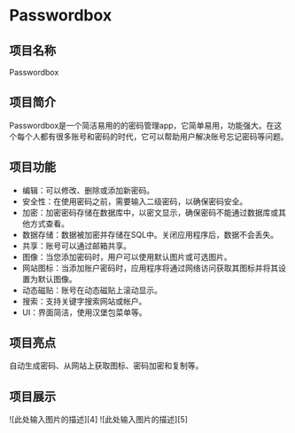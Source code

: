 # Passwordbox
## 项目名称
Passwordbox
## 项目简介
Passwordbox是一个简洁易用的的密码管理app，它简单易用，功能强大。在这个每个人都有很多账号和密码的时代，它可以帮助用户解决账号忘记密码等问题。
## 项目功能
- 编辑：可以修改、删除或添加新密码。
- 安全性：在使用密码之前，需要输入二级密码，以确保密码安全。
- 加密：加密密码存储在数据库中，以密文显示，确保密码不能通过数据库或其他方式查看。
- 数据存储：数据被加密并存储在SQL中。关闭应用程序后，数据不会丢失。
- 共享：账号可以通过邮箱共享。
- 图像：当您添加密码时，用户可以使用默认图片或可选图片。
- 网站图标：当添加账户密码时，应用程序将通过网络访问获取其图标并将其设置为默认图像。
- 动态磁贴：账号在动态磁贴上滚动显示。
- 搜索：支持关键字搜索网站或帐户。
- UI：界面简洁，使用汉堡包菜单等。
## 项目亮点
自动生成密码、从网站上获取图标、密码加密和复制等。
## 项目展示
 ![此处输入图片的描述][4]
 ![此处输入图片的描述][5]

